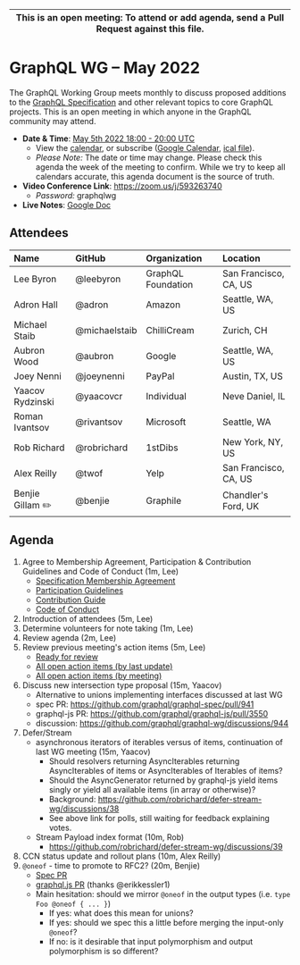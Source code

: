 <!--

Hello! You're welcome to join our working group meeting and add to the agenda
by following these three steps:

   1. Add your name to the list of attendees (in alphabetical order).

      - To respect meeting size, attendees should be relevant to the agenda.
        That means we expect most who join the meeting to participate in
        discussion. If you'd rather just watch, check out our YouTube[1].

      - Please include the organization (or project) you represent, and the
        location (including country code[2]) you expect to be located in during
        the meeting.

      - If you're willing to help take notes, add "✏️" after your name
        (eg. Ada Lovelace ✏). This is hugely helpful!

   2. If relevant, add your topic to the agenda (sorted by expected time).

      - Every agenda item has four parts: 1) the topic, 2) an expected time
        constraint, 3) who's leading the discussion, and 4) a list of any
        relevant links (RFC docs, issues, PRs, presentations, etc). Follow the
        format of existing agenda items.

      - Know what you want to get out of the agenda topic - what feedback do you
        need? What questions do you need answered? Are you looking for consensus
        or just directional feedback?

      - If your topic is a new proposal it's likely an "RFC 0"[3]. The barrier
        of entry for documenting new proposals is intentionally low, writing a
        few sentences about the problem you're trying to solve and the rough
        shape of your proposed solution is normally sufficient.

        You can create a link for this:
          - As an issue against the graphql-wg repo.
          - As a GitHub discussion in the graphql-wg repo.
          - As an RFC document into the rfcs/ folder of the graphql-wg repo.

   3. Review our guidelines and agree to our Spec Membership & CLA.

      - Review and understand our Spec Membership Agreement, Participation &
        Contribution Guidelines, and Code of Conduct. You'll find links to these
        in the first agenda item of every meeting.

      - If this is your first time, our bot will comment on your Pull Request
        with a link to our Spec Membership & CLA. Please follow along and agree
        before your PR is merged.

        Your organization may sign this for all of its members. To set this up,
        please ask operations@graphql.org.

PLEASE TAKE NOTE:

  - By joining this meeting you must agree to the Specification Membership
    Agreement and Code of Conduct.

  - Meetings are recorded and made available on YouTube[1], by joining you
    consent to being recorded.

[1] Youtube: https://www.youtube.com/channel/UCERcwLeheOXp_u61jEXxHMA
[2] Country codes: https://en.wikipedia.org/wiki/List_of_ISO_3166_country_codes#Current_ISO_3166_country_codes
[3] RFC stages: https://github.com/graphql/graphql-spec/blob/main/CONTRIBUTING.md#rfc-contribution-stages

-->

| This is an open meeting: To attend or add agenda, send a Pull Request against this file. |
| --- |


# GraphQL WG – May 2022

The GraphQL Working Group meets monthly to discuss proposed additions to the
[GraphQL Specification][] and other relevant topics to core GraphQL projects.
This is an open meeting in which anyone in the GraphQL community may attend.

- **Date & Time**: [May 5th 2022 18:00 - 20:00 UTC](https://www.timeanddate.com/worldclock/meetingdetails.html?year=2022&month=5&day=5&hour=18&min=0&sec=0&p1=224&p2=179&p3=136&p4=268&p5=367&p6=438&p7=240&iv=0)
  - View the [calendar][], or subscribe ([Google Calendar][], [ical file][]).
  - *Please Note:* The date or time may change. Please check this agenda the
    week of the meeting to confirm. While we try to keep all calendars accurate,
    this agenda document is the source of truth.
- **Video Conference Link**: https://zoom.us/j/593263740
  - *Password:* graphqlwg
- **Live Notes**: [Google Doc](about:blank)

[GraphQL Specification]: https://github.com/graphql/graphql-spec
[calendar]: https://calendar.google.com/calendar/embed?src=linuxfoundation.org_ik79t9uuj2p32i3r203dgv5mo8%40group.calendar.google.com
[Google Calendar]: https://calendar.google.com/calendar?cid=bGludXhmb3VuZGF0aW9uLm9yZ19pazc5dDl1dWoycDMyaTNyMjAzZGd2NW1vOEBncm91cC5jYWxlbmRhci5nb29nbGUuY29t
[ical file]: https://calendar.google.com/calendar/ical/linuxfoundation.org_ik79t9uuj2p32i3r203dgv5mo8%40group.calendar.google.com/public/basic.ics


## Attendees

| Name               | GitHub          | Organization       | Location
| :----------------- | :-------------- | :----------------- | :-----------------
| Lee Byron          | @leebyron       | GraphQL Foundation | San Francisco, CA, US
| Adron Hall         | @adron          | Amazon             | Seattle, WA, US
| Michael Staib      | @michaelstaib   | ChilliCream        | Zurich, CH
| Aubron Wood        | @aubron         | Google             | Seattle, WA, US
| Joey Nenni         | @joeynenni      | PayPal             | Austin, TX, US
| Yaacov Rydzinski   | @yaacovcr       | Individual         | Neve Daniel, IL
| Roman Ivantsov     | @rivantsov      | Microsoft          | Seattle, WA
| Rob Richard        | @robrichard     | 1stDibs            | New York, NY, US
| Alex Reilly        | @twof           | Yelp               | San Francisco, CA, US
| Benjie Gillam ✏️    | @benjie         | Graphile           | Chandler's Ford, UK

## Agenda

1. Agree to Membership Agreement, Participation & Contribution Guidelines and Code of Conduct (1m, Lee)
   - [Specification Membership Agreement](https://github.com/graphql/foundation)
   - [Participation Guidelines](https://github.com/graphql/graphql-wg#participation-guidelines)
   - [Contribution Guide](https://github.com/graphql/graphql-spec/blob/main/CONTRIBUTING.md)
   - [Code of Conduct](https://github.com/graphql/foundation/blob/master/CODE-OF-CONDUCT.md)
1. Introduction of attendees (5m, Lee)
1. Determine volunteers for note taking (1m, Lee)
1. Review agenda (2m, Lee)
1. Review previous meeting's action items (5m, Lee)
   - [Ready for review](https://github.com/graphql/graphql-wg/issues?q=is%3Aissue+is%3Aopen+label%3A%22Ready+for+review+%F0%9F%99%8C%22+sort%3Aupdated-desc)
   - [All open action items (by last update)](https://github.com/graphql/graphql-wg/issues?q=is%3Aissue+is%3Aopen+label%3A%22Action+item+%3Aclapper%3A%22+sort%3Aupdated-desc)
   - [All open action items (by meeting)](https://github.com/graphql/graphql-wg/projects?query=is%3Aopen+sort%3Aname-asc)
1. Discuss new intersection type proposal (15m, Yaacov)
   - Alternative to unions implementing interfaces discussed at last WG
   - spec PR: https://github.com/graphql/graphql-spec/pull/941
   - graphql-js PR: https://github.com/graphql/graphql-js/pull/3550
   - discussion: https://github.com/graphql/graphql-wg/discussions/944
1. Defer/Stream
   - asynchronous iterators of iterables versus of items, continuation of last WG meeting (15m, Yaacov)
     - Should resolvers returning AsyncIterables returning AsyncIterables of items or AsyncIterables of Iterables of items? 
     - Should the AsyncGenerator returned by graphql-js yield items singly or yield all available items (in array or otherwise)? 
     - Background: https://github.com/robrichard/defer-stream-wg/discussions/38
     - See above link for polls, still waiting for feedback explaining votes.
   - Stream Payload index format (10m, Rob)
     - https://github.com/robrichard/defer-stream-wg/discussions/39
1. CCN status update and rollout plans (10m, Alex Reilly)
1. `@oneof` - time to promote to RFC2? (20m, Benjie)
   - [Spec PR](https://github.com/graphql/graphql-spec/pull/825)
   - [graphql.js PR](https://github.com/graphql/graphql-js/pull/3513) (thanks @erikkessler1)
   - Main hesitation: should we mirror `@oneof` in the output types (i.e. `type Foo @oneof { ... }`)
     - If yes: what does this mean for unions?
     - If yes: should we spec this a little before merging the input-only `@oneof`?
     - If no: is it desirable that input polymorphism and output polymorphism is so different?
